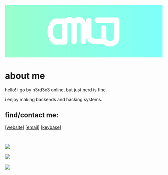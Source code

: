 <div align="center">
 <img width="1000" src="https://raw.githubusercontent.com/n3rd3x3/n3rd3x3/main/banner.svg">
</div>


# about me
hello! i go by n3rd3x3 online, but just nerd is fine.

i enjoy making backends and hacking systems.

## find/contact me:
[[website]] [[email]] [[keybase]]

[website]: https://n3rd3x3.dev
[email]: mailto:hi@nerds.email
[keybase]: https://keybase.io/n3rd3x3

<br>

<p>
  <img src="https://skillicons.dev/icons?i=bash,cs,dart,flutter,go,html,java,js,kotlin,nodejs,react,rust,ts" />
</p>

<p>
  <img src="https://skillicons.dev/icons?i=androidstudio,arduino,aws,docker,figma,gcp,git,idea,kubernetes,linux,mongodb,raspberrypi,redis" />
</p>

  
<!-- shhhh -->
![](https://hit.yhype.me/github/profile?user_id=57784409)
